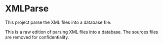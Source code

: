 # XMLParse
This project parse the XML files into a database file.

This is a raw edition of parsing XML files into a database. The sources files are removed for confidentiality.
